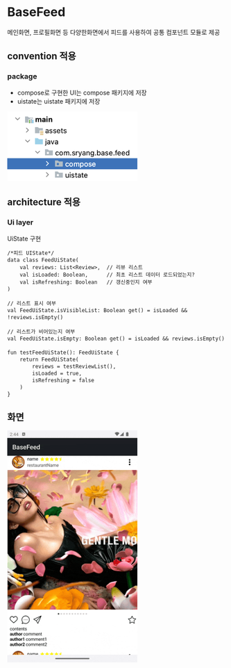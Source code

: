 # BaseFeed
메인화면, 프로필화면 등 다양한화면에서 피드를 사용하여 공통 컴포넌트 모듈로 제공

## convention 적용
### package
- compose로 구현한 UI는 compose 패키지에 저장
- uistate는 uistate 패키지에 저장
<img src="./screenshot/package.png" alt="image" width="300" height="auto">


## architecture 적용
### Ui layer
UiState 구현
```
/*피드 UIState*/
data class FeedUiState(
    val reviews: List<Review>,  // 리뷰 리스트
    val isLoaded: Boolean,      // 최초 리스트 데이터 로드되었는지?
    val isRefreshing: Boolean   // 갱신중인지 여부
)

// 리스트 표시 여부
val FeedUiState.isVisibleList: Boolean get() = isLoaded && !reviews.isEmpty()

// 리스트가 비어있는지 여부
val FeedUiState.isEmpty: Boolean get() = isLoaded && reviews.isEmpty()

fun testFeedUiState(): FeedUiState {
    return FeedUiState(
        reviews = testReviewList(),
        isLoaded = true,
        isRefreshing = false
    )
}
```


## 화면
<img src="./screenshot/demonstrate.gif" alt="image" width="300" height="auto">